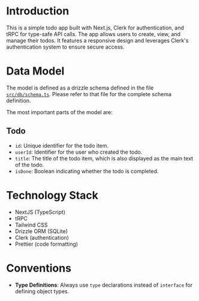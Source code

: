 # Introduction

This is a simple todo app built with Next.js, Clerk for authentication, and tRPC for type-safe API calls. The app allows users to create, view, and manage their todos. It features a responsive design and leverages Clerk's authentication system to ensure secure access.

# Data Model

The model is defined as a drizzle schema defined in the file [`src/db/schema.ts`](../src/server/db/schema.ts). Please refer to that file for the complete schema definition.

The most important parts of the model are:

## Todo

- `id`: Unique identifier for the todo item.
- `userId`: Identifier for the user who created the todo.
- `title`: The title of the todo item, which is also displayed as the main text of the todo.
- `isDone`: Boolean indicating whether the todo is completed.

# Technology Stack

- NextJS (TypeScript)
- tRPC
- Tailwind CSS
- Drizzle ORM (SQLite)
- Clerk (authentication)
- Prettier (code formatting)

# Conventions

- **Type Definitions**: Always use `type` declarations instead of `interface` for defining object types.
